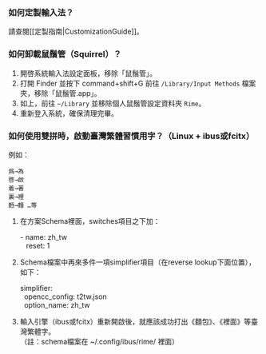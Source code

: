 ### 如何定製輸入法？

請查閱[[定製指南|CustomizationGuide]]。

### 如何卸載鼠鬚管（Squirrel）？

1. 開啓系統輸入法設定面板，移除「鼠鬚管」。
2. 打開 Finder 並按下 command+shift+G 前往 `/Library/Input Methods` 檔案夾，移除「鼠鬚管.app」。
3. 如上，前往 `~/Library` 並移除個人鼠鬚管設定資料夾 `Rime`。
4. 重新登入系統，確保清理完畢。

### 如何使用雙拼時，啟動臺灣繁體習慣用字？（Linux + ibus或fcitx）
例如：

    爲→為
    啓→啟
    着→著
    裏→裡
    麪→麵 …等
1. 在方案Schema裡面，switches項目之下加：

    \- name: zh_tw  
    &nbsp;&nbsp;  reset: 1

2. Schema檔案中再來多件一項simplifier項目（在reverse lookup下面位置），如下：

    simplifier:  
    &nbsp;&nbsp;opencc_config: t2tw.json  
    &nbsp;&nbsp;option_name: zh_tw

3. 輸入引擎（ibus或fcitx）重新開啟後，就應該成功打出《麵包》、《裡面》等臺灣繁體字。  
（註：schema檔案在 ~/.config/ibus/rime/ 裡面）